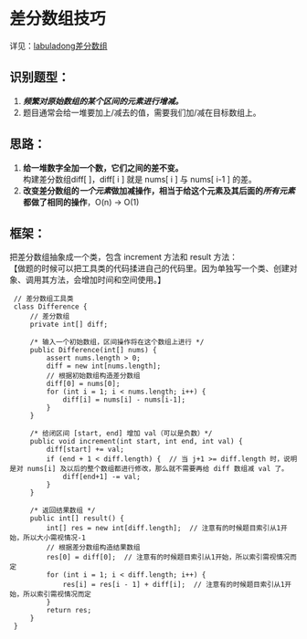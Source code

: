 # 差分数组技巧

详见：[labuladong差分数组](https://labuladong.github.io/algo/di-yi-zhan-da78c/shou-ba-sh-48c1d/xiao-er-me-c304e/)

## 识别题型：
1. ***频繁对原始数组的某个区间的元素进行增减。***
2. 题目通常会给一堆要加上/减去的值，需要我们加/减在目标数组上。

## 思路：
1. **给一堆数字全加一个数，它们之间的差不变。**  
   构建差分数组diff[ ]，diff[ i ] 就是 nums[ i ] 与 nums[ i-1 ] 的差。  
2. **改变差分数组的*一个元素*做加减操作，相当于给这个元素及其后面的*所有元素*都做了相同的操作**，O(n) -> O(1)


## 框架：
把差分数组抽象成一个类，包含 increment 方法和 result 方法：  
【做题的时候可以把工具类的代码揉进自己的代码里。因为单独写一个类、创建对象、调用其方法，会增加时间和空间使用。】  
   ```
    // 差分数组工具类
    class Difference {
        // 差分数组
        private int[] diff;
    
        /* 输入一个初始数组，区间操作将在这个数组上进行 */
        public Difference(int[] nums) {
            assert nums.length > 0;
            diff = new int[nums.length];
            // 根据初始数组构造差分数组
            diff[0] = nums[0];
            for (int i = 1; i < nums.length; i++) {
                diff[i] = nums[i] - nums[i-1];
            }
        }
    
        /* 给闭区间 [start, end] 增加 val（可以是负数）*/
        public void increment(int start, int end, int val) {
            diff[start] += val;
            if (end + 1 < diff.length) {  // 当 j+1 >= diff.length 时，说明是对 nums[i] 及以后的整个数组都进行修改，那么就不需要再给 diff 数组减 val 了。
                diff[end+1] -= val;
            }
        }
    
        /* 返回结果数组 */
        public int[] result() {
            int[] res = new int[diff.length];  // 注意有的时候题目索引从1开始，所以大小需视情况-1
            // 根据差分数组构造结果数组
            res[0] = diff[0];  // 注意有的时候题目索引从1开始，所以索引需视情况而定
            for (int i = 1; i < diff.length; i++) {
                res[i] = res[i - 1] + diff[i];  // 注意有的时候题目索引从1开始，所以索引需视情况而定
            }
            return res;
        }
    }
   ```

